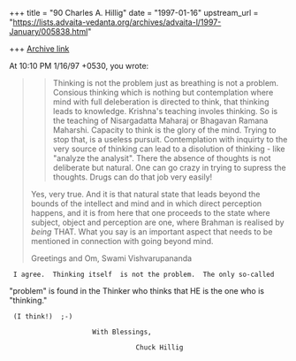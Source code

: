 +++
title = "90 Charles A. Hillig"
date = "1997-01-16"
upstream_url = "https://lists.advaita-vedanta.org/archives/advaita-l/1997-January/005838.html"

+++
[Archive link](https://lists.advaita-vedanta.org/archives/advaita-l/1997-January/005838.html)

At 10:10 PM 1/16/97 +0530, you wrote:
>> Thinking is not the problem just as breathing is not a problem.  Consious
>> thinking which is nothing but contemplation where mind with full
>> deleberation is directed to think, that thinking leads to knowledge.
>> Krishna's teaching involes thinking.  So is the teaching of Nisargadatta
>> Maharaj or Bhagavan Ramana Maharshi. Capacity to think is the glory of
>the
>> mind.  Trying to stop that, is a useless pursuit.  Contemplation with
>> inquirty to the very source of thinking can lead to a disolution of
>> thinking - like "analyze the analysit".  There the  absence of thoughts
>is
>> not deliberate but natural. One can go crazy in trying to supress the
>> thoughts.  Drugs can do that job very easily!
>
>Yes, very true. And it is that natural state that leads beyond the bounds
>of the intellect and mind and in which direct perception happens, and it is
>from here that one proceeds to the state where subject, object and
>perception are one, where Brahman is realised by _being_ THAT.
>What you say is an important aspect that needs to be mentioned in
>connection with going beyond mind.
>
>Greetings and Om,
>Swami Vishvarupananda
>


     I agree.  Thinking itself  is not the problem.  The only so-called
"problem" is found in the Thinker who thinks that HE is the one who is
"thinking."

     (I think!)  ;-)

                         With Blessings,

                                    Chuck Hillig

